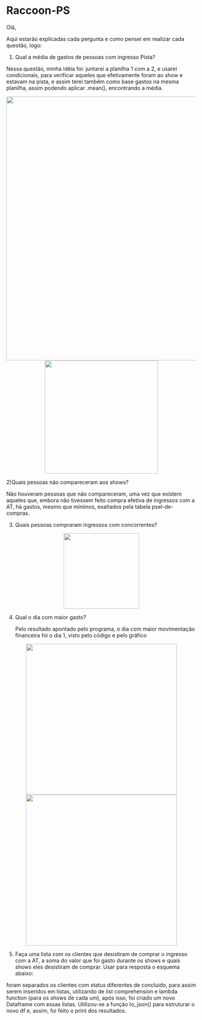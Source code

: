 # Raccoon-PS

Olá,

Aqui estarão explicadas cada pergunta e como pensei em realizar cada questão, logo:


1) Qual a média de gastos de pessoas com ingresso Pista?

  Nessa questão, minha idéia foi: juntarei a planilha 1 com a 2, e usarei condicionais, para verificar aqueles que efetivamente foram ao show e estavam na pista, e assim terei também como base gastos na mesma planilha, assim podendo aplicar .mean(), encontrando a média.


<div align="center">
    <img src="https://user-images.githubusercontent.com/87606621/173205548-6e993980-1ab1-4ab9-abde-5374f931042f.PNG" width="700px" /><br>
    <img src="https://user-images.githubusercontent.com/87606621/173205571-0b0f06c1-cbec-44fc-8cbe-b6bab2928bb0.PNG" width="300px" />
</div>

2)Quais pessoas não compareceram aos shows?

  Não houveram pessoas que não compareceram, uma vez que existem aqueles que, embora não tivessem feito compra efetiva de ingressos com a AT, há gastos, mesmo que mínimos, exaltados pela tabela psel-de-compras.
  
3) Quais pessoas compraram ingressos com concorrentes?
    
<div align="center">
    <img src="https://user-images.githubusercontent.com/87606621/173205839-1fcfb63a-7a9e-4d1b-81d2-795caad98541.PNG" width="200px" />
</div>
    
 4) Qual o dia com maior gasto?

    Pelo resultado apontado pelo programa, o dia com maior movimentação financeira foi o dia 1, visto pelo código e pelo gráfico
    
<div align="center">
    <img src="https://user-images.githubusercontent.com/87606621/172722500-8444e0d1-30af-4e2a-b914-a8319016afc2.PNG" width="400px" /><br>
    <img src="https://user-images.githubusercontent.com/87606621/173207474-28142840-74e7-4897-9c2d-562abf932935.PNG" width="400px" />
</div>

 5) Faça uma lista com os clientes que desistiram de comprar o ingresso com a AT, a soma do valor que foi gasto durante os shows e quais shows eles desistiram de
comprar. Usar para resposta o esquema abaixo:

  foram separados os clientes com status diferentes de concluido, para assim serem inseridos em listas, utilizando de list comprehension e lambda function (para os shows de cada um), após isso, foi criado um novo Dataframe com essas listas. Utilizou-se a função to_json() para estruturar o novo df e, assim, foi feito o print dos resultados.
